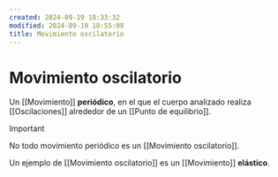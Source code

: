 ```yaml
---
created: 2024-09-19 18:33:32
modified: 2024-09-19 18:55:09
title: Movimiento oscilatorio
---
```


# Movimiento oscilatorio

Un [[Movimiento]] **periódico**, en el que el cuerpo analizado realiza [[Oscilaciones]] alrededor de un [[Punto de equilibrio]].

> [!important]
> No todo movimiento periódico es un [[Movimiento oscilatorio]].

Un ejemplo de [[Movimiento oscilatorio]] es un [[Movimiento]] **elástico**.
